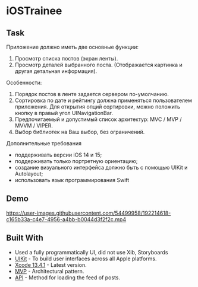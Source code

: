 # iOSTrainee

## Task

Приложение должно иметь две основные функции:

1. Просмотр списка постов (экран ленты).
2. Просмотр деталей выбранного поста. (Отображается картинка
и другая детальная информация).

Особенности:
1. Порядок постов в ленте задается сервером по-умолчанию.
2. Сортировка по дате и рейтингу должна применяться
пользователем приложения. Для открытия опций сортировки,
можно положить кнопку в правый угол UINavigationBar.
3. Предпочитаемый и допустимый список архитектур: MVC /
MVP / MVVM / VIPER.
4. Выбор библиотек на Ваш выбор, без ограничений.

Дополнительные требования
- поддерживать версии iOS 14 и 15;
- поддерживать только портретную ориентацию;
- создание визуального интерфейса должно быть с помощью UIKit
и Autolayout;
- использовать язык программирования Swift

## Demo

https://user-images.githubusercontent.com/54499958/192214618-c165b33a-c4e7-4956-a4bb-b0044d3f2f2c.mp4

## Built With

* Used a fully programmatically UI, did not use Xib, Storyboards
* [UIKit](https://developer.apple.com/documentation/uikit/) - To build user interfaces across all Apple platforms.
* [Xcode 13.4.1](https://developer.apple.com/documentation/xcode-release-notes/xcode-13_4_1-release-notes) - Latest version.
* [MVP](https://medium.com/swlh/simple-mvp-design-pattern-in-swift-3655811e0415) - Architectural pattern.
* [API](https://raw.githubusercontent.com/anton-natife/jsons/master/api/main.json) - Method for loading the feed of posts.



